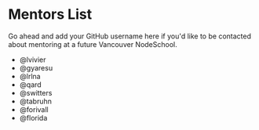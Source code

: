 
# Mentors List

Go ahead and add your GitHub username here if you'd like to be
contacted about mentoring at a future Vancouver NodeSchool.

- @lvivier
- @gyaresu
- @lrlna
- @qard
- @switters
- @tabruhn
- @forivall
- @florida
